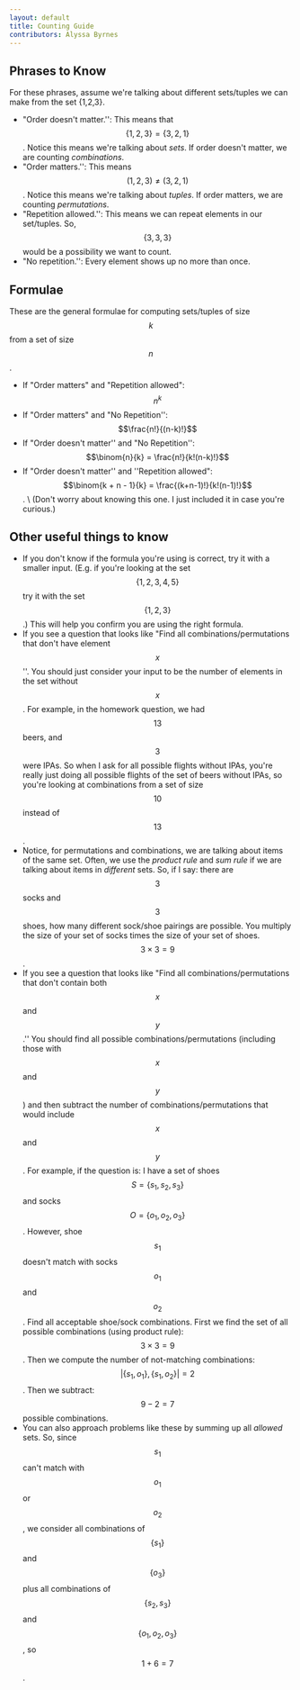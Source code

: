```yaml
---
layout: default
title: Counting Guide
contributors: Alyssa Byrnes
---
```


## Phrases to Know
For these phrases, assume we're talking about different sets/tuples we can make from the set \{1,2,3\}.

* "Order doesn't matter.'': This means that $$\{1,2,3\} = \{3,2,1\}$$. Notice this means we're talking about *sets*. If order doesn't matter, we are counting *combinations*.
* "Order matters.'': This means $$(1,2,3) \neq (3,2,1)$$. Notice this means we're talking about *tuples*. If order matters, we are counting *permutations*.
* "Repetition allowed.'': This means we can repeat elements in our set/tuples. So, $$\{3,3,3\}$$ would be a possibility we want to count.
* "No repetition.'': Every element shows up no more than once. 
    


## Formulae

These are the general formulae for computing sets/tuples of size $$k$$ from a set of size $$n$$.


* If "Order matters" and "Repetition allowed": $$n^k$$
* If "Order matters" and "No Repetition'': $$\frac{n!}{(n-k)!}$$
* If "Order doesn't matter'' and "No Repetition'': $$\binom{n}{k} = \frac{n!}{k!(n-k)!}$$
* If "Order doesn't matter'' and ''Repetition allowed": $$\binom{k + n - 1}{k} = \frac{(k+n-1)!}{k!(n-1)!}$$. \\ (Don't worry about knowing this one. I just included it in case you're curious.)




## Other useful things to know

* If you don't know if the formula you're using is correct, try it with a smaller input. (E.g. if you're looking at the set $$\{1,2,3,4,5\}$$ try it with the set $$\{1,2,3\}$$.) This will help you confirm you are using the right formula.
* If you see a question that looks like "Find all combinations/permutations that don't have element $$x$$''. You should just consider your input to be the number of elements in the set without $$x$$. For example, in the homework question, we had $$13$$ beers, and $$3$$ were IPAs. So when I ask for all possible flights without IPAs, you're really just doing all possible flights of the set of beers without IPAs, so you're looking at combinations from a set of size $$10$$ instead of $$13$$.
* Notice, for permutations and combinations, we are talking about items of the same set. Often, we use the *product rule* and *sum rule* if we are talking about items in *different* sets. So, if I say: there are $$3$$ socks and $$3$$ shoes, how many different sock/shoe pairings are possible. You multiply the size of your set of socks times the size of your set of shoes. $$3 \times 3 = 9$$.
* If you see a question that looks like "Find all combinations/permutations that don't contain both $$x$$ and $$y$$.'' You should find all possible combinations/permutations (including those with $$x$$ and $$y$$) and then subtract the number of combinations/permutations that would include $$x$$ and $$y$$.
For example, if the question is: I have a set of shoes $$S = \{s_1,s_2,s_3\}$$ and socks $$O = \{o_1,o_2,o_3\}$$. However, shoe $$s_1$$ doesn't match with socks $$o_1$$ and $$o_2$$. Find all acceptable shoe/sock combinations. First we find the set of all possible combinations (using product rule): $$3 \times 3 = 9$$. Then we compute the number of not-matching combinations: $$|\{s_1,o_1\},\{s_1,o_2\}| = 2$$. Then we subtract: $$9-2 = 7$$ possible combinations.
* You can also approach problems like these by summing up all *allowed* sets. So, since $$s_1$$ can't match with $$o_1$$ or $$o_2$$, we consider all combinations of $$\{s_1\}$$ and $$\{o_3\}$$ plus all combinations of $$\{s_2,s_3\}$$ and $$\{o_1,o_2,o_3\}$$, so $$1 + 6 = 7$$.
    
